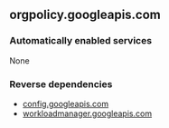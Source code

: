## orgpolicy.googleapis.com

### Automatically enabled services

None

### Reverse dependencies

* [config.googleapis.com](../config.googleapis.com/)
* [workloadmanager.googleapis.com](../workloadmanager.googleapis.com/)
